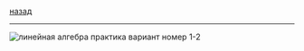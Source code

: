 [назад](../../../mkn/mkn-1-1.md#Линейная-алгебра)
***
![линейная алгебра практика вариант номер 1-2](../../../images/1-sem/lin-alg/att2/pr1-2.jpg)